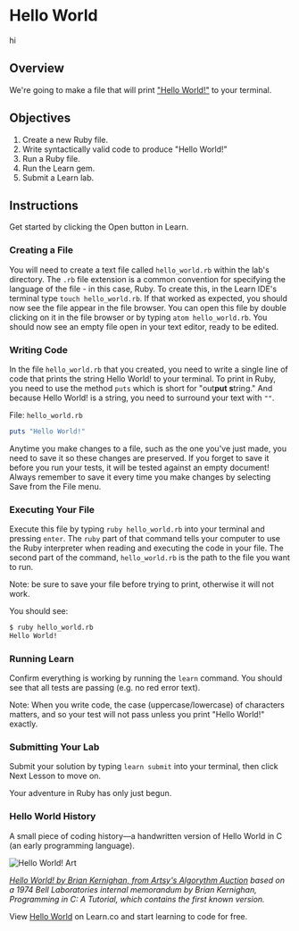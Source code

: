 # Hello World
hi
## Overview

We're going to make a file that will print ["Hello World!"](http://en.wikipedia.org/wiki/%22Hello,_World!%22_program) to your terminal.

## Objectives

1. Create a new Ruby file.
2. Write syntactically valid code to produce "Hello World!"
3. Run a Ruby file.
4. Run the Learn gem.
5. Submit a Learn lab.

## Instructions

Get started by clicking the Open button in Learn.

### Creating a File

You will need to create a text file called `hello_world.rb` within the lab's directory. The `.rb` file extension is a common convention for specifying the language of the file - in this case, Ruby. To create this, in the Learn IDE's terminal type `touch hello_world.rb`. If that worked as expected, you should now see the file appear in the file browser. You can open this file by double clicking on it in the file browser or by typing `atom hello_world.rb`. You should now see an empty file open in your text editor, ready to be edited.

### Writing Code

In the file `hello_world.rb` that you created, you need to write a single line of code that prints the string Hello World! to your terminal. To print in Ruby, you need to use the method `puts` which is short for "out**put s**tring." And because Hello World! is a string, you need to surround your text with `""`.

File: `hello_world.rb`
```ruby
puts "Hello World!"
```

Anytime you make changes to a file, such as the one you've just made, you need to save it so these changes are preserved. If you forget to save it before you run your tests, it will be tested against an empty document! Always remember to save it every time you make changes by selecting Save from the File menu.

### Executing Your File

Execute this file by typing `ruby hello_world.rb` into your terminal and pressing `enter`. The `ruby` part of that command tells your computer to use the Ruby interpreter when reading and executing the code in your file. The second part of the command, `hello_world.rb` is the path to the file you want to run.

Note: be sure to save your file before trying to print, otherwise it will not work.

You should see:

```bash
$ ruby hello_world.rb
Hello World!
```

### Running Learn

Confirm everything is working by running the `learn` command. You should see that all tests are passing (e.g. no red error text).

Note: When you write code, the case (uppercase/lowercase) of characters matters, and so your test will not pass unless you print "Hello World!" exactly.

### Submitting Your Lab

Submit your solution by typing `learn submit` into your terminal, then click Next Lesson to move on.

Your adventure in Ruby has only just begun.

### Hello World History

A small piece of coding history—a handwritten version of Hello World in C (an early programming language).

![Hello World! Art](https://d32dm0rphc51dk.cloudfront.net/b6JQ66-0nHij79irJT-Pdg/large.jpg)

_[Hello World! by Brian Kernighan, from Artsy's Algorythm Auction](https://www.artsy.net/artwork/brian-kernighan-hello-world) based on a 1974 Bell Laboratories internal memorandum by Brian Kernighan, Programming in C: A Tutorial, which contains the first known version._

<p class='util--hide'>View <a href='https://learn.co/lessons/hello-world-ruby'>Hello World</a> on Learn.co and start learning to code for free.</p>

